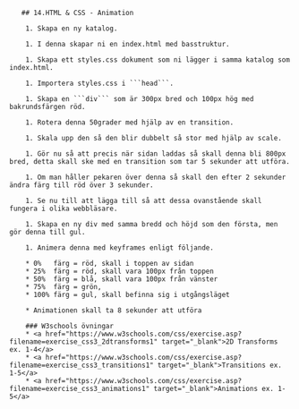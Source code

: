 <!doctype html>
<html>
	<head>
		<title>HTML & CSS Exercises</title>

       ## 14.HTML & CSS - Animation

        1. Skapa en ny katalog.
        
        1. I denna skapar ni en index.html med basstruktur.
        
        1. Skapa ett styles.css dokument som ni lägger i samma katalog som index.html.
        
        1. Importera styles.css i ```head```.
        
        1. Skapa en ```div``` som är 300px bred och 100px hög med bakrundsfärgen röd.
        
        1. Rotera denna 50grader med hjälp av en transition.
        
        1. Skala upp den så den blir dubbelt så stor med hjälp av scale.
        
        1. Gör nu så att precis när sidan laddas så skall denna bli 800px bred, detta skall ske med en transition som tar 5 sekunder att utföra.
        
        1. Om man håller pekaren över denna så skall den efter 2 sekunder ändra färg till röd över 3 sekunder.
        
        1. Se nu till att lägga till så att dessa ovanstående skall fungera i olika webbläsare.
        
        1. Skapa en ny div med samma bredd och höjd som den första, men gör denna till gul.
        
        1. Animera denna med keyframes enligt följande.
        
        * 0%   färg = röd, skall i toppen av sidan
        * 25%  färg = röd, skall vara 100px från toppen
        * 50%  färg = blå, skall vara 100px från vänster
        * 75%  färg = grön,
        * 100% färg = gul, skall befinna sig i utgångsläget
        
        * Animationen skall ta 8 sekunder att utföra
        
        ### W3schools övningar
        * <a href="https://www.w3schools.com/css/exercise.asp?filename=exercise_css3_2dtransforms1" target="_blank">2D Transforms ex. 1-4</a>
        * <a href="https://www.w3schools.com/css/exercise.asp?filename=exercise_css3_transitions1" target="_blank">Transitions ex. 1-5</a>
        * <a href="https://www.w3schools.com/css/exercise.asp?filename=exercise_css3_animations1" target="_blank">Animations ex. 1-5</a>
